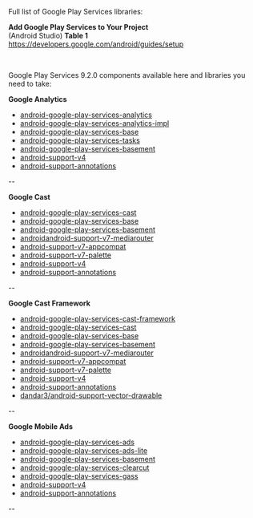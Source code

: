 Full list of Google Play Services libraries:<br/>

**Add Google Play Services to Your Project**<br/>
(Android Studio) **Table 1**<br/>
https://developers.google.com/android/guides/setup

<br/>

Google Play Services 9.2.0 components available here and libraries you need to take:

**Google Analytics**<br/>
- [android-google-play-services-analytics](https://github.com/dandar3/android-google-play-services-analytics/tree/9.2.0)
- [android-google-play-services-analytics-impl](https://github.com/dandar3/android-google-play-services-analytics-impl/tree/9.2.0)
- [android-google-play-services-base](https://github.com/dandar3/android-google-play-services-base/tree/9.2.0)
- [android-google-play-services-tasks](https://github.com/dandar3/android-google-play-services-tasks/tree/9.2.0)
- [android-google-play-services-basement](https://github.com/dandar3/android-google-play-services-basement/tree/9.2.0)
- [android-support-v4](https://github.com/dandar3/android-support-v4/tree/9.2.0)
- [android-support-annotations](https://github.com/dandar3/android-support-annotations/tree/9.2.0)

--

**Google Cast**<br/>
- [android-google-play-services-cast](https://github.com/dandar3/android-google-play-services-cast/tree/9.2.0)
- [android-google-play-services-base](https://github.com/dandar3/android-google-play-services-base/tree/9.2.0)
- [android-google-play-services-basement](https://github.com/dandar3/android-google-play-services-basement/tree/9.2.0)
- [androidandroid-support-v7-mediarouter](https://github.com/dandar3/android-support-v7-mediarouter/tree/9.2.0)
- [android-support-v7-appcompat](https://github.com/dandar3/android-support-v7-appcompat/tree/9.2.0)
- [android-support-v7-palette](https://github.com/dandar3/android-support-v7-palette/tree/9.2.0)
- [android-support-v4](https://github.com/dandar3/android-support-v4/tree/9.2.0)
- [android-support-annotations](https://github.com/dandar3/android-support-annotations/tree/9.2.0)

--

**Google Cast Framework**<br/>
- [android-google-play-services-cast-framework](https://github.com/dandar3/android-google-play-services-cast-framework/tree/9.2.0)
- [android-google-play-services-cast](https://github.com/dandar3/android-google-play-services-cast/tree/9.2.0)
- [android-google-play-services-base](https://github.com/dandar3/android-google-play-services-base/tree/9.2.0)
- [android-google-play-services-basement](https://github.com/dandar3/android-google-play-services-basement/tree/9.2.0)
- [androidandroid-support-v7-mediarouter](https://github.com/dandar3/android-support-v7-mediarouter/tree/9.2.0)
- [android-support-v7-appcompat](https://github.com/dandar3/android-support-v7-appcompat/tree/9.2.0)
- [android-support-v7-palette](https://github.com/dandar3/android-support-v7-palette/tree/9.2.0)
- [android-support-v4](https://github.com/dandar3/android-support-v4/tree/9.2.0)
- [android-support-annotations](https://github.com/dandar3/android-support-annotations/tree/9.2.0)
- [dandar3/android-support-vector-drawable](https://github.com/dandar3/android-support-vector-drawable/tree/9.2.0)

--

**Google Mobile Ads**<br/>
- [android-google-play-services-ads](https://github.com/dandar3/android-google-play-services-ads/tree/9.2.0)
- [android-google-play-services-ads-lite](https://github.com/dandar3/android-google-play-services-ads-lite/tree/9.2.0)
- [android-google-play-services-basement](https://github.com/dandar3/android-google-play-services-basement/tree/9.2.0)
- [android-google-play-services-clearcut](https://github.com/dandar3/android-google-play-services-clearcut//tree/9.2.0)
- [android-google-play-services-gass](https://github.com/dandar3/android-google-play-services-gass//tree/9.2.0)
- [android-support-v4](https://github.com/dandar3/android-support-v4/tree/9.2.0)
- [android-support-annotations](https://github.com/dandar3/android-support-annotations/tree/9.2.0)

--